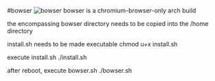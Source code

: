 #bowser
![bowser](https://sites.google.com/site/palaceofshadow/ttyd-bowser.jpg)
bowser is a chromium-browser-only arch build

the encompassing bowser directory needs to be copied into the /home directory

install.sh needs to be made executable
chmod u+x install.sh

execute install.sh
./install.sh

after reboot, execute bowser.sh
./bowser.sh
